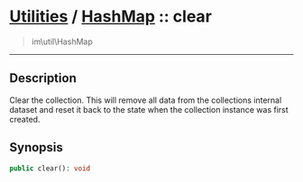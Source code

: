 # [Utilities](util.md) / [HashMap](util-HashMap.md) :: clear
 > im\util\HashMap
____

## Description
Clear the collection. This will remove all data from the
collections internal dataset and reset it back to the state
when the collection instance was first created.

## Synopsis
```php
public clear(): void
```
